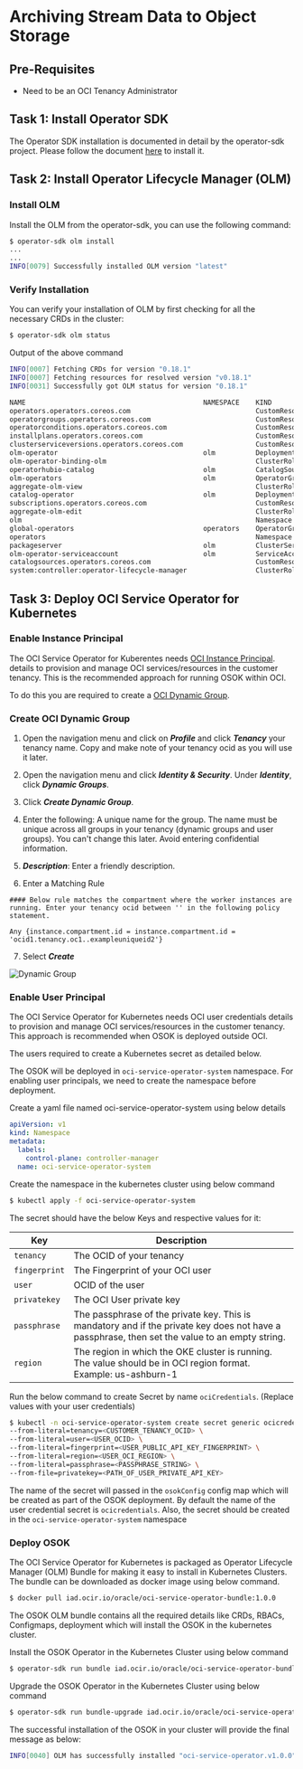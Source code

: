 # Archiving Stream Data to Object Storage

## Pre-Requisites

* Need to be an OCI Tenancy Administrator

## Task 1: Install Operator SDK

The Operator SDK installation is documented in detail by the operator-sdk project. Please follow the document [here](https://sdk.operatorframework.io/docs/installation/) to install it.

## Task 2: Install Operator Lifecycle Manager (OLM)

### Install OLM

Install the OLM from the operator-sdk, you can use the following command:
```bash
$ operator-sdk olm install
...
...
INFO[0079] Successfully installed OLM version "latest"
```

### Verify Installation

You can verify your installation of OLM by first checking for all the necessary CRDs in the cluster:

```bash
$ operator-sdk olm status
```

Output of the above command
```bash
INFO[0007] Fetching CRDs for version "0.18.1"
INFO[0007] Fetching resources for resolved version "v0.18.1"
INFO[0031] Successfully got OLM status for version "0.18.1"

NAME                                            NAMESPACE    KIND                        STATUS
operators.operators.coreos.com                               CustomResourceDefinition    Installed
operatorgroups.operators.coreos.com                          CustomResourceDefinition    Installed
operatorconditions.operators.coreos.com                      CustomResourceDefinition    Installed
installplans.operators.coreos.com                            CustomResourceDefinition    Installed
clusterserviceversions.operators.coreos.com                  CustomResourceDefinition    Installed
olm-operator                                    olm          Deployment                  Installed
olm-operator-binding-olm                                     ClusterRoleBinding          Installed
operatorhubio-catalog                           olm          CatalogSource               Installed
olm-operators                                   olm          OperatorGroup               Installed
aggregate-olm-view                                           ClusterRole                 Installed
catalog-operator                                olm          Deployment                  Installed
subscriptions.operators.coreos.com                           CustomResourceDefinition    Installed
aggregate-olm-edit                                           ClusterRole                 Installed
olm                                                          Namespace                   Installed
global-operators                                operators    OperatorGroup               Installed
operators                                                    Namespace                   Installed
packageserver                                   olm          ClusterServiceVersion       Installed
olm-operator-serviceaccount                     olm          ServiceAccount              Installed
catalogsources.operators.coreos.com                          CustomResourceDefinition    Installed
system:controller:operator-lifecycle-manager                 ClusterRole                 Installed
```

## Task 3: Deploy OCI Service Operator for Kubernetes

### Enable Instance Principal

The OCI Service Operator for Kuberentes needs [OCI Instance Principal](https://docs.oracle.com/en-us/iaas/Content/Identity/Tasks/callingservicesfrominstances.htm). details to provision and manage OCI services/resources in the customer tenancy. This is the recommended approach for running OSOK within OCI.

To do this you are required to create a [OCI Dynamic Group](https://docs.oracle.com/en-us/iaas/Content/Identity/Tasks/managingdynamicgroups.htm#Managing_Dynamic_Groups).


### Create OCI Dynamic Group

1. Open the navigation menu and click on ***Profile*** and click ***Tenancy*** your tenancy name. Copy and make note of your tenancy ocid as you will use it later.

2. Open the navigation menu and click ***Identity & Security***. Under ***Identity***, click ***Dynamic Groups***.

3. Click ***Create Dynamic Group***.

4.  Enter the following:
    A unique name for the group. The name must be unique across all groups in your tenancy (dynamic groups and user groups). You can't change this later. Avoid entering confidential information.

5.  ***Description***: Enter a friendly description.
 
6.  Enter a Matching Rule
```
#### Below rule matches the compartment where the worker instances are running. Enter your tenancy ocid between '' in the following policy statement. 

Any {instance.compartment.id = instance.compartment.id = 'ocid1.tenancy.oc1..exampleuniqueid2'}

```
7. Select ***Create***

![Dynamic Group](./images/dynamic-group-1.png) 


### Enable User Principal

The OCI Service Operator for Kubernetes needs OCI user credentials details to provision and manage OCI services/resources in the customer tenancy. This approach is recommended when OSOK is deployed outside OCI.

The users required to create a Kubernetes secret as detailed below.

The OSOK will be deployed in `oci-service-operator-system` namespace. For enabling user principals, we need to create the namespace before deployment.

Create a yaml file named oci-service-operator-system using below details
```yaml
apiVersion: v1
kind: Namespace
metadata:
  labels:
    control-plane: controller-manager
  name: oci-service-operator-system
```

Create the namespace in the kubernetes cluster using below command
```bash
$ kubectl apply -f oci-service-operator-system
```

The secret should have the below Keys and respective values for it:

| Key | Description |
| --------- | ----------- |
| `tenancy` | The OCID of your tenancy |
| `fingerprint`    | The Fingerprint of your OCI user |
| `user`    | OCID of the user |
| `privatekey`    | The OCI User private key |
| `passphrase`    | The passphrase of the private key. This is mandatory and if the private key does not have a passphrase, then set the value to an empty string. |
| `region`    | The region in which the OKE cluster is running. The value should be in OCI region format. Example: us-ashburn-1 |

Run the below command to create Secret by name `ociCredentials`. (Replace values with your user credentials)

```bash
$ kubectl -n oci-service-operator-system create secret generic ocicredentials \
--from-literal=tenancy=<CUSTOMER_TENANCY_OCID> \
--from-literal=user=<USER_OCID> \
--from-literal=fingerprint=<USER_PUBLIC_API_KEY_FINGERPRINT> \
--from-literal=region=<USER_OCI_REGION> \
--from-literal=passphrase=<PASSPHRASE_STRING> \
--from-file=privatekey=<PATH_OF_USER_PRIVATE_API_KEY>
```

The name of the secret will passed in the `osokConfig` config map which will be created as part of the OSOK deployment. By default the name of the user credential secret is `ocicredentials`. Also, the secret should be created in the `oci-service-operator-system` namespace

### Deploy OSOK

The OCI Service Operator for Kubernetes is packaged as Operator Lifecycle Manager (OLM) Bundle for making it easy to install in Kubernetes Clusters. The bundle can be downloaded as docker image using below command.

```bash
$ docker pull iad.ocir.io/oracle/oci-service-operator-bundle:1.0.0
```

The OSOK OLM bundle contains all the required details like CRDs, RBACs, Configmaps, deployment which will install the OSOK in the kubernetes cluster.


Install the OSOK Operator in the Kubernetes Cluster using below command

```bash
$ operator-sdk run bundle iad.ocir.io/oracle/oci-service-operator-bundle:1.0.0
```

Upgrade the OSOK Operator in the Kubernetes Cluster using below command

```bash
$ operator-sdk run bundle-upgrade iad.ocir.io/oracle/oci-service-operator-bundle:1.0.0
```

The successful installation of the OSOK in your cluster will provide the final message as below:
```bash
INFO[0040] OLM has successfully installed "oci-service-operator.v1.0.0"
```
